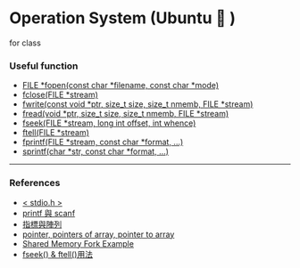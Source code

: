 # Operation System (Ubuntu :electric_plug: )

for class

### Useful function
- [FILE &#42;fopen(const char &#42;filename, const char *mode)](http://tw.gitbook.net/c_standard_library/c_function_fopen.html "FILE *fopen(const char *filename, const char *mode)")
- [fclose(FILE &#42;stream)](http://tw.gitbook.net/c_standard_library/c_function_fclose.html "fclose(FILE &#42;stream)")
- [fwrite(const void &#42;ptr, size_t size, size_t nmemb, FILE &#42;stream)](http://tw.gitbook.net/c_standard_library/c_function_fwrite.html "fwrite(const void *ptr, size_t size, size_t nmemb, FILE *stream)")  
- [fread(void &#42;ptr, size_t size, size_t nmemb, FILE &#42;stream)](http://tw.gitbook.net/c_standard_library/c_function_fread.html "fread(void &#42;ptr, size_t size, size_t nmemb, FILE &#42;stream)")
- [fseek(FILE &#42;stream, long int offset, int whence)](http://tw.gitbook.net/c_standard_library/c_function_fseek.html)  
- [ftell(FILE &#42;stream)](http://tw.gitbook.net/c_standard_library/c_function_ftell.html)  
- [fprintf(FILE &#42;stream, const char &#42;format, ...)](http://tw.gitbook.net/c_standard_library/c_function_fprintf.html "fprintf(FILE *stream, const char *format, ...)")
- [sprintf(char &#42;str, const char &#42;format, ...)](http://tw.gitbook.net/c_standard_library/c_function_sprintf.html "sprintf(char *str, const char *format, ...)")
------------
### References
- [< stdio.h >](http://tw.gitbook.net/c_standard_library/stdio_h.html "<stdio.h>")
- [printf 與 scanf](https://openhome.cc/Gossip/CGossip/PrintfScanf.html "printf 與 scanf")
- [指標與陣列](https://openhome.cc/Gossip/CGossip/PointerAndArray.html "指標與陣列")
- [pointer, pointers of array, pointer to array](http://hackgrass.blogspot.com/2018/03/c-pointerint-foo-int-bar.html "pointer, pointers of array, pointer to array")
- [Shared Memory Fork Example](https://gist.github.com/wtneal/d00b72609fd74dff40e6 "Shared Memory Fork Example")
- [fseek() & ftell()用法](https://www.cnblogs.com/AI-Algorithms/p/3391346.html "fseek() & ftell()用法")
